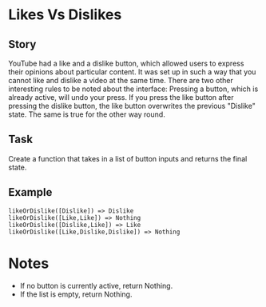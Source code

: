 # Likes Vs Dislikes

## Story
YouTube had a like and a dislike button, which allowed users to express their opinions about particular content. It was set up in such a way that you cannot like and dislike a video at the same time. There are two other interesting rules to be noted about the interface: Pressing a button, which is already active, will undo your press. If you press the like button after pressing the dislike button, the like button overwrites the previous "Dislike" state. The same is true for the other way round.

## Task
Create a function that takes in a list of button inputs and returns the final state.

## Example
```
likeOrDislike([Dislike]) => Dislike
likeOrDislike([Like,Like]) => Nothing
likeOrDislike([Dislike,Like]) => Like
likeOrDislike([Like,Dislike,Dislike]) => Nothing
```

# Notes
- If no button is currently active, return Nothing.
- If the list is empty, return Nothing.